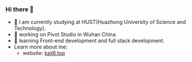 ### Hi there 👋

- 👋 I am currently studying at HUST(Huazhong University of Science and Technology).
- 🔭 working on Pivot Studio in Wuhan China.
- 🌱 learning Front-end development and full stack development.
- Learn more about me:
  - website: [kaji6.top](https://www.kaji6.top)
